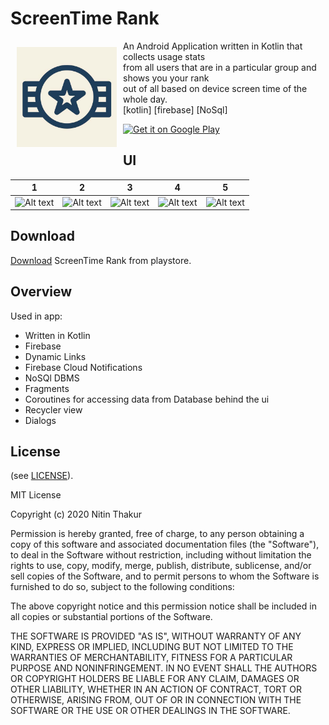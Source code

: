 # ScreenTime Rank
<img src="icon.jpg" align="left"
width="160" hspace="10" vspace="10">

An Android Application written in Kotlin that collects usage stats <br>
from all users that are in a particular group and shows you your rank <br>
out of all based on device screen time of the whole day.   <br>
[kotlin] [firebase] [NoSql]

<p align="left">
<a href="https://play.google.com/store/apps/details?id=com.thakurnitin2684.screentimerank">
    <img alt="Get it on Google Play"
        height="80"
        src="https://play.google.com/intl/en_us/badges/images/generic/en_badge_web_generic.png" />
</a>  
</p>

## UI

1      |  2 |3 |4 |5
:-------------------------:|:-------------------------:|:-------------------------:|:-------------------------:|:-------------------------:
![Alt text](/ss/img1.jpg?raw=false "Optional Title")  | ![Alt text](/ss/img2.jpg?raw=false "Optional Title") |![Alt text](/ss/img3.jpg?raw=false "Optional Title") |![Alt text](/ss/img4.jpg?raw=false "Optional Title") |![Alt text](/ss/img5.jpg?raw=false "Optional Title")

## Download

[Download](https://play.google.com/store/apps/details?id=com.thakurnitin2684.screentimerank) ScreenTime Rank  from playstore.


## Overview
  Used in app:
  - Written in Kotlin
  - Firebase
  - Dynamic Links
  - Firebase Cloud Notifications
  - NoSQl DBMS
  - Fragments 
  - Coroutines for accessing data from Database behind the ui
  - Recycler view
  - Dialogs

## License

(see [LICENSE](LICENSE)).

MIT License

Copyright (c) 2020 Nitin Thakur

Permission is hereby granted, free of charge, to any person obtaining a copy
of this software and associated documentation files (the "Software"), to deal
in the Software without restriction, including without limitation the rights
to use, copy, modify, merge, publish, distribute, sublicense, and/or sell
copies of the Software, and to permit persons to whom the Software is
furnished to do so, subject to the following conditions:

The above copyright notice and this permission notice shall be included in all
copies or substantial portions of the Software.

THE SOFTWARE IS PROVIDED "AS IS", WITHOUT WARRANTY OF ANY KIND, EXPRESS OR
IMPLIED, INCLUDING BUT NOT LIMITED TO THE WARRANTIES OF MERCHANTABILITY,
FITNESS FOR A PARTICULAR PURPOSE AND NONINFRINGEMENT. IN NO EVENT SHALL THE
AUTHORS OR COPYRIGHT HOLDERS BE LIABLE FOR ANY CLAIM, DAMAGES OR OTHER
LIABILITY, WHETHER IN AN ACTION OF CONTRACT, TORT OR OTHERWISE, ARISING FROM,
OUT OF OR IN CONNECTION WITH THE SOFTWARE OR THE USE OR OTHER DEALINGS IN THE
SOFTWARE.

